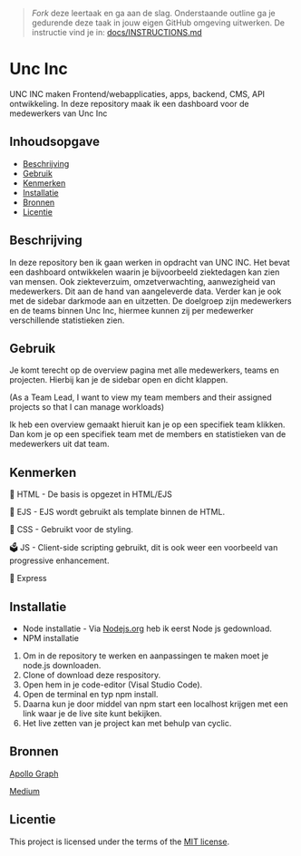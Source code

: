 > _Fork_ deze leertaak en ga aan de slag. Onderstaande outline ga je gedurende deze taak in jouw eigen GitHub omgeving uitwerken. De instructie vind je in: [docs/INSTRUCTIONS.md](docs/INSTRUCTIONS.md)

# Unc Inc
UNC INC maken Frontend/webapplicaties, apps, backend, CMS, API ontwikkeling. In deze repository maak ik een dashboard voor de medewerkers van Unc Inc

## Inhoudsopgave

  * [Beschrijving](#beschrijving)
  * [Gebruik](#gebruik)
  * [Kenmerken](#kenmerken)
  * [Installatie](#installatie)
  * [Bronnen](#bronnen)
  * [Licentie](#licentie)

## Beschrijving
In deze repository ben ik gaan werken in opdracht van UNC INC. Het bevat een dashboard ontwikkelen waarin je bijvoorbeeld ziektedagen kan zien van mensen. Ook ziekteverzuim, omzetverwachting, aanwezigheid van medewerkers. Dit aan de hand van aangeleverde data. Verder kan je ook met de sidebar darkmode aan en uitzetten. De doelgroep zijn medewerkers en de teams binnen Unc Inc, hiermee kunnen zij per medewerker verschillende statistieken zien.
<!-- Voeg een mooie poster visual toe 📸 -->
<!-- Voeg een link toe naar Github Pages 🌐-->

## Gebruik

Je komt terecht op de overview pagina met alle medewerkers, teams en projecten. Hierbij kan je de sidebar open en dicht klappen.

(As a Team Lead, I want to view my team members and their assigned projects so that I can manage workloads)

Ik heb een overview gemaakt hieruit kan je op een specifiek team klikken. Dan kom je op een specifiek team met de members en statistieken van de medewerkers uit dat team.

## Kenmerken

🚀 HTML - De basis is opgezet in HTML/EJS

🧰 EJS - EJS wordt gebruikt als template binnen de HTML.

🔩 CSS - Gebruikt voor de styling. 

🗳️ JS - Client-side scripting gebruikt, dit is ook weer een voorbeeld van progressive enhancement.

🥊 Express

## Installatie

* Node installatie - Via [Nodejs.org](https://nodejs.org/en/download/) heb ik eerst Node js gedownload.
* NPM installatie

1. Om in de repository te werken en aanpassingen te maken moet je node.js downloaden.
2. Clone of download deze respository.
3. Open hem in je code-editor (Visal Studio Code).
4. Open de terminal en typ npm install.
5. Daarna kun je door middel van npm start een localhost krijgen met een link waar je de live site kunt bekijken.
6. Het live zetten van je project kan met behulp van cyclic.

## Bronnen

[Apollo Graph](https://www.apollographql.com/docs/apollo-server)

[Medium](https://medium.com)

## Licentie

This project is licensed under the terms of the [MIT license](./LICENSE).
